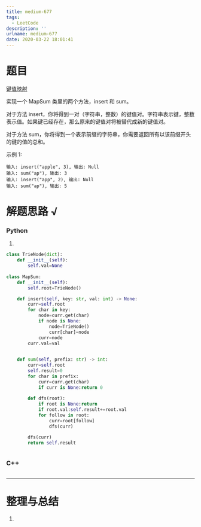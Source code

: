 ```yaml
---
title: medium-677
tags:
  - LeetCode
description: ''
urlname: medium-677
date: 2020-03-22 18:01:41
---
```


# 题目

[键值映射](https://leetcode-cn.com/problems/map-sum-pairs/)

实现一个 MapSum 类里的两个方法，insert 和 sum。

对于方法 insert，你将得到一对（字符串，整数）的键值对。字符串表示键，整数表示值。如果键已经存在，那么原来的键值对将被替代成新的键值对。

对于方法 sum，你将得到一个表示前缀的字符串，你需要返回所有以该前缀开头的键的值的总和。

示例 1:

```
输入: insert("apple", 3), 输出: Null
输入: sum("ap"), 输出: 3
输入: insert("app", 2), 输出: Null
输入: sum("ap"), 输出: 5
```



# 解题思路 √

### Python

1. 

```python
class TrieNode(dict):
    def __init__(self):
        self.val=None
    
class MapSum:
    def __init__(self):
        self.root=TrieNode()

    def insert(self, key: str, val: int) -> None:
        curr=self.root
        for char in key:
            node=curr.get(char)
            if node is None:
                node=TrieNode()
                curr[char]=node
            curr=node
        curr.val=val
            

    def sum(self, prefix: str) -> int:
        curr=self.root
        self.result=0
        for char in prefix:
            curr=curr.get(char)
            if curr is None:return 0
            
        def dfs(root):            
            if root is None:return 
            if root.val:self.result+=root.val
            for follow in root:
                curr=root[follow]                
                dfs(curr)

        dfs(curr)
        return self.result
```


```python

```



### C++

```cpp

```

---



# 整理与总结

1. 

